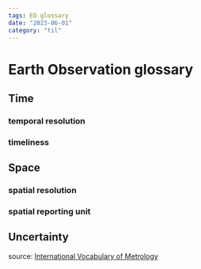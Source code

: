 ```yaml
---
tags: EO glossary
date: "2023-06-01"
category: "til"
---
```


# Earth Observation glossary

## Time

### temporal resolution

### timeliness

## Space

### spatial resolution

### spatial reporting unit

## Uncertainty

source: [International Vocabulary of Metrology](https://www.bipm.org/documents/20126/54295284/VIM4_CD_210111c.pdf/a57419b7-790f-2cca-f7c9-25d54d049bf6)

